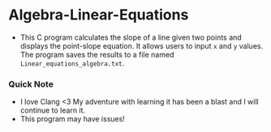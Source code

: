 # Algebra-Linear-Equations
  - This C program calculates the slope of a line given two points and displays the point-slope equation. It allows users to input `x` and `y` values. The program saves the         results to a file named `Linear_equations_algebra.txt`.

### Quick Note
  - I love Clang <3 My adventure with learning it has been a blast and I will continue to learn it.
  - This program may have issues!
